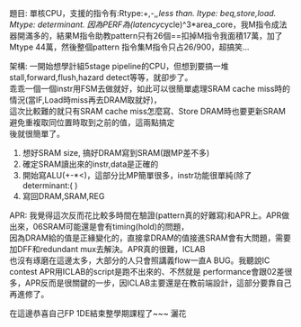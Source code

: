 題目: 單核CPU，支援的指令有:Rtype:+,-,*,less than. Itype: beq,store,load. Mtype: determinant. 因為PERF為(latency*cycle)^3*area_core，我M指令成法器開滿多的，結果M指令助教pattern只有26個==扣掉M指令我面積17萬，加了Mtype 44萬，然後整個pattern 指令集M指令只占26/900，超搞笑...

架構: 一開始想學計組5stage pipeline的CPU，但想到要搞一堆stall,forward,flush,hazard detect等等，就卻步了。    
乖乖一個一個instr用FSM去做就好，如此可以很簡單處理SRAM cache miss時的情況(當IF,Load時miss再去DRAM取就好)，    
這次比較難的就只有SRAM cache miss怎麼寫、Store DRAM時也要更新SRAM避免重複取同位置時取到之前的值，這兩點搞定    
後就很簡單了。
1.  想好SRAM size, 搞好DRAM寫到SRAM(跟MP差不多)
2.  確定SRAM讀出來的instr,data是正確的
3.  開始寫ALU(+-*<)，這部分比MP簡單很多，instr功能很單純(除了determinant:( )
4.  寫回DRAM,SRAM,REG


APR: 我覺得這次反而花比較多時間在驗證(pattern真的好難寫)和APR上。APR做出來，06SRAM可能還是會有timing(hold)的問題，    
因為DRAM給的值是正緣變化的，直接拿DRAM的值接進SRAM會有大問題，需要加DFF和redundant mux去解決。APR真的很難，ICLAB    
也沒有琢磨在這邊太多，大部分的人只會照講義flow一直A BUG。我聽說IC contest APR用ICLAB的script是跑不出來的、不然就是
performance會跟02差很多，APR反而是很關鍵的一步，因ICLAB主要還是在教前端設計，這部分要靠自己再進修了。    

在這邊恭喜自己FP 1DE結束整學期課程了~~~ 灑花

